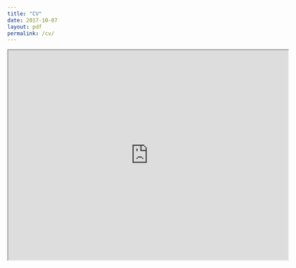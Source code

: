 ```yaml
---
title: "CV"
date: 2017-10-07
layout: pdf
permalink: /cv/
---
```


<iframe src="https://drive.google.com/file/d/0B9Cw2IphEp6QX0lCRF9wMWpWVkU/preview" width="640" height="480"></iframe>
